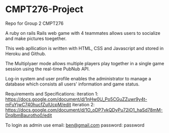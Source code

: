 # CMPT276-Project
Repo for Group 2 CMPT276
 
A ruby on rails Rails web game with 4 teammates allows users to socialize and make pictures toegether.

This web apllication is written with HTML, CSS and Javascript and stored in Heroku and Github.

The Multiplyaer mode allows multiple players play together in a single game session using the real-time PubNub API.

Log-in system and user profile enables the administrator to manage a database which consists all users' information and game status. 



Requirements and Specifications: 
iteration 1: https://docs.google.com/document/d/1nHw0U_Po5CGuZZuwr9y4t-mFuYjwC740hucfZuIUcpM/edit
iteration 2: https://docs.google.com/document/d/1O_oDP7vkQDyPu72iO1_haSd78mM-DrqIbmBaurotho0/edit

To login as admin use
email:    ben@gmail.com
password: password
